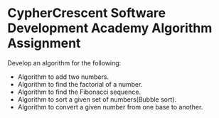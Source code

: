 # CypherCrescent Software Development Academy Algorithm Assignment
Develop an algorithm for the following:
- Algorithm to add two numbers.
- Algorithm to find the factorial of a number.
- Algorithm to find the Fibonacci sequence.
- Algorithm to sort a given set of numbers(Bubble sort).
- Algorithm to convert a given number from one base to another.
